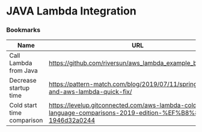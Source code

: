 # JAVA Lambda Integration

### Bookmarks
Name | URL
--- | ---
Call Lambda from Java | https://github.com/riversun/aws_lambda_example_basic_client
Decrease startup time | https://pattern-match.com/blog/2019/07/11/springboot2-and-aws-lambda-quick-fix/
Cold start time comparison | https://levelup.gitconnected.com/aws-lambda-cold-start-language-comparisons-2019-edition-%EF%B8%8F-1946d32a0244
